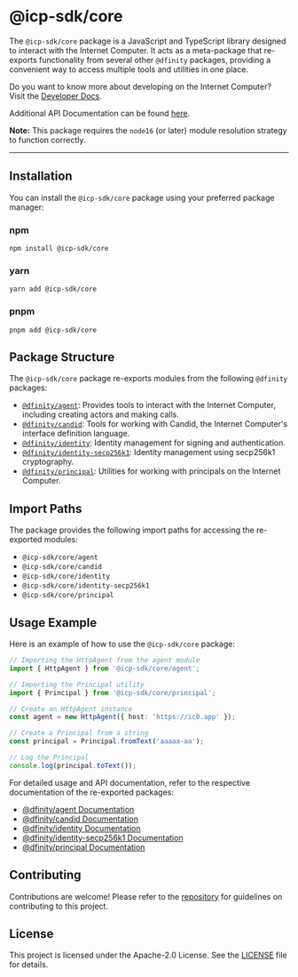 # @icp-sdk/core

The `@icp-sdk/core` package is a JavaScript and TypeScript library designed to interact with the Internet Computer. It acts as a meta-package that re-exports functionality from several other `@dfinity` packages, providing a convenient way to access multiple tools and utilities in one place.

Do you want to know more about developing on the Internet Computer? Visit the [Developer Docs](https://internetcomputer.org/docs/home).

Additional API Documentation can be found [here](https://js.icp.build/core/libs/core/api).

**Note:** This package requires the `node16` (or later) module resolution strategy to function correctly.

---

## Installation

You can install the `@icp-sdk/core` package using your preferred package manager:

### npm

```shell
npm install @icp-sdk/core
```

### yarn

```shell
yarn add @icp-sdk/core
```

### pnpm

```shell
pnpm add @icp-sdk/core
```

## Package Structure

The `@icp-sdk/core` package re-exports modules from the following `@dfinity` packages:

- [`@dfinity/agent`](../agent/README.md): Provides tools to interact with the Internet Computer, including creating actors and making calls.
- [`@dfinity/candid`](../candid/README.md): Tools for working with Candid, the Internet Computer's interface definition language.
- [`@dfinity/identity`](../identity/README.md): Identity management for signing and authentication.
- [`@dfinity/identity-secp256k1`](../identity-secp256k1/README.md): Identity management using secp256k1 cryptography.
- [`@dfinity/principal`](../principal/README.md): Utilities for working with principals on the Internet Computer.

## Import Paths

The package provides the following import paths for accessing the re-exported modules:

- `@icp-sdk/core/agent`
- `@icp-sdk/core/candid`
- `@icp-sdk/core/identity`
- `@icp-sdk/core/identity-secp256k1`
- `@icp-sdk/core/principal`

## Usage Example

Here is an example of how to use the `@icp-sdk/core` package:

```ts
// Importing the HttpAgent from the agent module
import { HttpAgent } from '@icp-sdk/core/agent';

// Importing the Principal utility
import { Principal } from '@icp-sdk/core/principal';

// Create an HttpAgent instance
const agent = new HttpAgent({ host: 'https://ic0.app' });

// Create a Principal from a string
const principal = Principal.fromText('aaaaa-aa');

// Log the Principal
console.log(principal.toText());
```

For detailed usage and API documentation, refer to the respective documentation of the re-exported packages:

- [@dfinity/agent Documentation](../agent/README.md)
- [@dfinity/candid Documentation](../candid/README.md)
- [@dfinity/identity Documentation](../identity/README.md)
- [@dfinity/identity-secp256k1 Documentation](../identity-secp256k1/README.md)
- [@dfinity/principal Documentation](../principal/README.md)

## Contributing

Contributions are welcome! Please refer to the [repository](https://github.com/dfinity/agent-js) for guidelines on contributing to this project.

## License

This project is licensed under the Apache-2.0 License. See the [LICENSE](https://github.com/dfinity/agent-js/blob/main/LICENSE) file for details.
